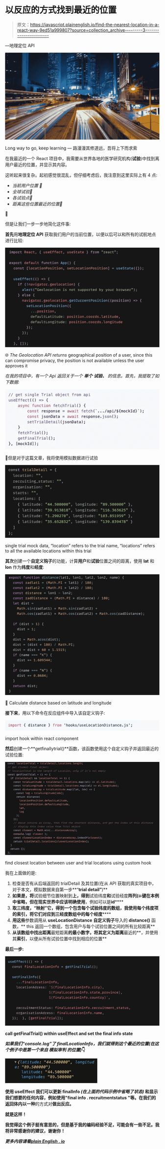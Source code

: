 # 以反应的方式找到最近的位置

> 原文：<https://javascript.plainenglish.io/find-the-nearest-location-in-a-react-way-9ed51a999807?source=collection_archive---------3----------------------->

—️地理定位 API

![](img/0e83a9597e7dcccea1ccdd5e1b3c24d5.png)

Long way to go, keep learning — 路漫漫其修道远，吾将上下而求索

在我最近的一个 React 项目中，我需要从世界各地的医学研究机构(**试验**)中找到离用户最近的位置，并显示其内容。

这听起来很复杂。起初感觉很混乱，但仔细考虑后，我注意到这里实际上有 4 点:

*   *当前用户位置* *📍*
*   *全球试验📍*
*   *各试验点📍*
*   *距离这些位置最近的位置📍*

🤯

但是让我们一步一步地简化这件事:

**首先**用**地理定位 API** 获取我们用户的当前位置，以便以后可以和所有的试航地点进行比较:

![](img/37f4e639dfcc3b99d616da142cb98bc9.png)

🌐 *The Geolocation API returns* geographical position of a user, since this can compromise privacy, the position is not available unless the user approves it

*在我的项目中，有一个 Api 返回关于一个* ***单个*** ***试验、*** *的信息。首先，我提取了如下数据:*

![](img/7df7d33fed56ec4d52d5d9e6a5e6d4fb.png)

📝但是对于这篇文章，我将使用模拟数据进行试验

![](img/b9511f6eab603069466206f6c8bfc585.png)

single trial mock data, “location” refers to the trial name, “locations” refers to all the available locations within this trial

**其次**创建一个**自定义钩子**的功能，计算**用户**和**试验**位置之间的距离，使用 **lat** 和 **lon** 作为**纬度**和**经度**:

![](img/5f34d2e7f6e2866c09d44d2ca58f6a6e.png)

🎲 Calculate distance based on latitude and longitude

**接下来**，用以下命令在反应组件中导入该自定义钩子:

![](img/054cd8fb4230077e5a1bfc101d78e48a.png)

import hook within react component

**然后**创建一个**getfinallytrial()**函数，该函数使用这个自定义钩子并返回最近的试验位置:

![](img/f2b73292272b3895d5a8c7055ff8e2d4.png)

find closest location between user and trial locations using custom hook

我在上面做的是:

1.  检查是否有从后端返回的 trialDetail 及其位置(在从 API 获取的真实项目中，对于本文，模拟数据来自第一步**“**trial detail”**)**
2.  **如果是，将**试验细节位置映射到**上，得到**试验纬度**和**试验经度**阵列(💥**键**在本例中省略，但在现实世界中应该明确使用**，例如可以是**id******
3.  ****取**三纬度**，“映射”它，得到一个包含每个试验纬度的数组，我使用每个纬度项的**索引**，**将它们对应到**三经度**数组中的每个**经度********
4.  **用这些**参数调用从 **useLocationDistance** **自定义钩子**导入的 **distance()** 函数，** this 返回一个数组，包含用户与每个试验位置之间的所有比较距离**
5.  **从该数组中找出距离**最短距离**的最小数字，将其定义为距离**最近的**，并使用其**索引**，以便从所有试验位置中找到相应的位置**

****最后一步:****

**![](img/c8550d84a0f2e5fc8051de5f76ebc946.png)**

**call getFinalTrial() within useEffect and set the final info state**

***如果我们“console.log”了 finalLocationInfo，我们就得到这个最近的位置(在这个例子中是第一个来自* ***模拟审判*** *的位置)*👇**

**![](img/aacd2e06ccf1cc0fd13ccf57f21fb536.png)**

**使用 **useEffect** 我们可以更新 **finalInfo** *(在上面的代码示例中省略了状态)* 和显示我们想要的任何内容，例如使用"**final info . recruitmentstatus "**等。在我们的**返回**体内以一种**的方式对**做出反应。**

**就是这样！**

**我觉得这个例子挺有意思的，但是基于我的编码经验不足，可能会有一些不足。我将非常感谢你的建议，谢谢你！**

***更多内容请看*[*plain English . io*](http://plainenglish.io/)**